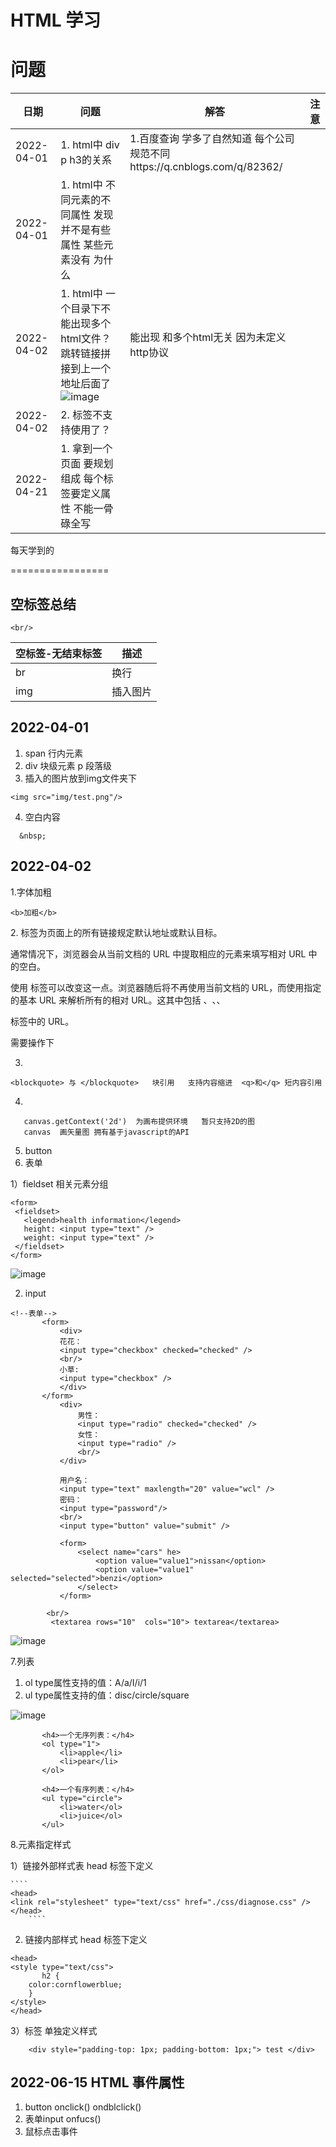 HTML 学习
=================



问题
=================

|日期|问题|解答|注意|
|----|----|----|----|
|2022-04-01 |1. html中 div p h3的关系 | 1.百度查询 学多了自然知道  每个公司规范不同https://q.cnblogs.com/q/82362/ ||
|2022-04-01 |1. html中 不同元素的不同属性 发现并不是有些属性 某些元素没有 为什么 |||
|2022-04-02 |1. html中 一个目录下不能出现多个html文件？ 跳转链接拼接到上一个地址后面了 ![image](https://user-images.githubusercontent.com/102239998/161368475-e888dc81-4994-43f9-acf1-fff73e80bd30.png) |能出现  和多个html无关  因为未定义http协议||
|2022-04-02 |2.  <basefont> 标签不支持使用了？||
|2022-04-21 |1.  拿到一个页面 要规划组成  每个标签要定义属性 不能一骨碌全写||
	







每天学到的
 
 =================
 
 空标签总结
 ------------------
 ````
 <br/>
 ````
 | 空标签-无结束标签|描述|
 |----|----|
 | br|换行|
 |img|插入图片|
 
 
 
 


 2022-04-01 
-----------------
 1. span 行内元素
 2. div 块级元素 p 段落级
 3.  插入的图片放到img文件夹下
  ````
 <img src="img/test.png"/> 
  ````

 4. 空白内容 
 
  ````
    &nbsp;

  ````

 2022-04-02
-----------------
1.字体加粗
````
<b>加粗</b>
````
2.<base> 标签为页面上的所有链接规定默认地址或默认目标。

通常情况下，浏览器会从当前文档的 URL 中提取相应的元素来填写相对 URL 中的空白。

使用 <base> 标签可以改变这一点。浏览器随后将不再使用当前文档的 URL，而使用指定的基本 URL 来解析所有的相对 URL。这其中包括 <a>、<img>、<link>、<form> 标签中的 URL。

 需要操作下
 

  
 3. 
 ````
 <blockquote> 与 </blockquote>   块引用   支持内容缩进  <q>和</q> 短内容引用
 ````

 4. 
 ````
    canvas.getContext('2d')  为画布提供环境   暂只支持2D的图
    canvas  画矢量图 拥有基于javascript的API
  ````
 
 5. button
 6. 表单
 
 1）fieldset 相关元素分组
 ````
 <form>
  <fieldset>
    <legend>health information</legend>
    height: <input type="text" />
    weight: <input type="text" />
  </fieldset>
</form>

 ````
![image](https://user-images.githubusercontent.com/102239998/161372074-aba77a21-58ed-4e0e-970a-3a59b888e9f5.png)

 2) input
 ````
 <!--表单-->
		<form>
			<div>
			花花：
			<input type="checkbox" checked="checked" />
			<br/>
			小草:
			<input type="checkbox" />	
			</div>
		</form>
			<div>
				男性：
				<input type="radio" checked="checked" />
				女性：
				<input type="radio" />
				<br/>
			</div>

			用户名：
			<input type="text" maxlength="20" value="wcl" />
			密码：
			<input type="password"/>
			<br/>
			<input type="button" value="submit" />
			
			<form>
				<select name="cars" he>
					<option value="value1">nissan</option>
					<option value="value1" selected="selected">benzi</option>
				</select>
			</form>
		
		 <br/>
		  <textarea rows="10"  cols="10"> textarea</textarea>
 ````

 
 ![image](https://user-images.githubusercontent.com/102239998/161374182-2f7d2197-3c4d-49c2-9ca0-17124e64baa0.png)

 7.列表
1) ol type属性支持的值：A/a/I/i/1
2) ul type属性支持的值：disc/circle/square
	
![image](https://user-images.githubusercontent.com/102239998/161374612-18bad480-b5e3-46a0-b1f8-6fd3ad99d401.png)	
	
 ````
		<h4>一个无序列表：</h4>
		<ol type="1">
			<li>apple</li>
			<li>pear</li>
		</ol>
		
		<h4>一个有序列表：</h4>
		<ul type="circle">
			<li>water</ol>
			<li>juice</ol>
		</ul>	
 ````
	
8.元素指定样式 
	
	
1）链接外部样式表 head 标签下定义
	
	````
	<head>	
	<link rel="stylesheet" type="text/css" href="./css/diagnose.css" />
	</head>		
        ````
2) 链接内部样式 head 标签下定义
	
````
<head>	
<style type="text/css">
       h2 {
	color:cornflowerblue;
	}
</style>
</head>	
````
3）标签 单独定义样式
	
````
	<div style="padding-top: 1px; padding-bottom: 1px;"> test </div>
````	
	
	
	
 2022-06-15  HTML 事件属性
-----------------
1. button   onclick()  ondblclick()
2. 表单input   onfucs()
3. 鼠标点击事件
	

	

